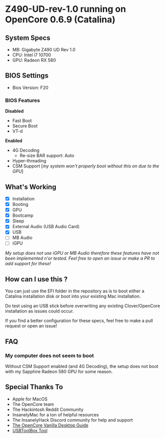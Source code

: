# Z490-UD-rev-1.0 running on OpenCore 0.6.9 (Catalina)
## System Specs

- MB: Gigabyte Z490 UD Rev 1.0
- CPU: Intel i7 10700
- GPU: Radeon RX 580

## BIOS Settings

- Bios Version: F20

### BIOS Features

**Disabled**

- Fast Boot
- Secure Boot
- VT-d

**Enabled**

- 4G Decoding
  - Re-size BAR support: Auto
- Hyper-threading
- CSM Support [*my system won't properly boot without this on due to the GPU*]

## What's Working

- [x] Installation
- [x] Booting
- [x] GPU
- [x] Bootcamp
- [x] Sleep
- [x] External Audio (USB Audio Card)
- [x] USB
- [ ] MB Audio
- [ ] iGPU

*My setup does not use iGPU or MB Audio therefore these features have not been implemented n'or tested. Feel free to open an issue or make a PR to add support for these!*

## How can I use this ?

You can just use the EFI folder in the repository as is to boot either a Catalina installation disk or boot into your existing Mac installation.

Do test using an USB stick before overwriting any existing Clover/OpenCore installation as issues could occur.

If you find a better configuration for these specs, feel free to make a pull request or open an issue!

## FAQ

### My computer does not seem to boot

Without CSM Support enabled (and 4G Decoding), the setup does not boot with my Sapphire Radeon 580 GPU for some reason.

## Special Thanks To

- Apple for MacOS
- The OpenCore team
- The Hackintosh Reddit Community
- InsanelyMac for a ton of helpful resources
- The InsanelyHack Discord community for help and support
- [The OpenCore Vanilla Desktop Guide](https://khronokernel-2.gitbook.io/opencore-vanilla-desktop-guide/)
- [USBToolBox Tool](https://github.com/USBToolBox/tool)

